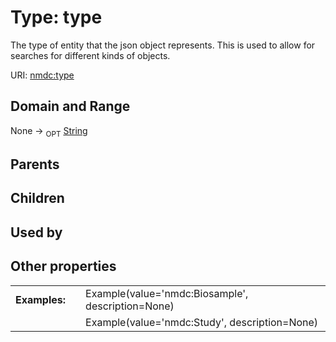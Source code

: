 
# Type: type


The type of entity that the json object represents.  This is used to allow for searches for different kinds of objects.

URI: [nmdc:type](https://microbiomedata/meta/type)


## Domain and Range

None ->  <sub>OPT</sub> [String](types/String.md)

## Parents


## Children


## Used by


## Other properties

|  |  |  |
| --- | --- | --- |
| **Examples:** | | Example(value='nmdc:Biosample', description=None) |
|  | | Example(value='nmdc:Study', description=None) |

